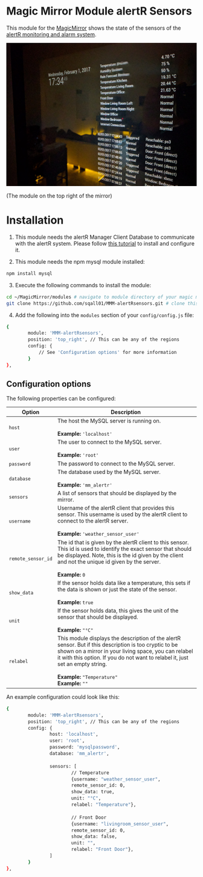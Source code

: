 # Magic Mirror Module alertR Sensors
This module for the [MagicMirror](https://github.com/MichMich/MagicMirror) shows the state of the sensors of the [alertR monitoring and alarm system](https://github.com/sqall01/alertR).

![MagicMirror](pics/magicmirror.jpg)

(The module on the top right of the mirror)

# Installation

1. This module needs the alertR Manager Client Database to communicate with the alertR system. Please follow [this tutorial](https://github.com/sqall01/alertR/wiki/Tutorial-ManagerClientDatabase) to install and configure it.

2. This module needs the npm mysql module installed:

```bash
npm install mysql
```

3. Execute the following commands to install the module:

```bash
cd ~/MagicMirror/modules # navigate to module directory of your magic mirror
git clone https://github.com/sqall01/MMM-alertRsensors.git # clone this module
```

4. Add the following into the `modules` section of your `config/config.js` file:

```bash
{
        module: 'MMM-alertRsensors',
        position: 'top_right', // This can be any of the regions
        config: {
            // See 'Configuration options' for more information
        }
},
```

## Configuration options

The following properties can be configured:

| Option                        | Description
| ----------------------------  | -----------
| `host`                        | The host the MySQL server is running on. <br><br> **Example:** `'localhost'`
| `user`                        | The user to connect to the MySQL server. <br><br> **Example:** `'root'`
| `password`                    | The password to connect to the MySQL server.
| `database`                    | The database used by the MySQL server. <br><br> **Example:** `'mm_alertr'`
| `sensors`                     | A list of sensors that should be displayed by the mirror.
| `username`                    | Username of the alertR client that provides this sensor. This username is used by the alertR client to connect to the alertR server. <br><br> **Example:** `'weather_sensor_user'`
| `remote_sensor_id`            | The id that is given by the alertR client to this sensor. This id is used to identify the exact sensor that should be displayed. Note, this is the id given by the client and not the unique id given by the server. <br><br> **Example:** `0`
| `show_data`                   | If the sensor holds data like a temperature, this sets if the data is shown or just the state of the sensor. <br><br> **Example:** `true`
| `unit`                        | If the sensor holds data, this gives the unit of the sensor that should be displayed. <br><br> **Example:** `"°C"`
| `relabel`                     | This module displays the description of the alertR sensor. But if this description is too cryptic to be shown on a mirror in your living space, you can relabel it with this option. If you do not want to relabel it, just set an empty string. <br><br> **Example:** `"Temperature"` <br> **Example:** `""`

An example configuration could look like this:

```bash
{
        module: 'MMM-alertRsensors',
        position: 'top_right', // This can be any of the regions
        config: {
                host: 'localhost',
                user: 'root',
                password: 'mysqlpassword',
                database: 'mm_alertr',

                sensors: [
                        // Temperature
                        {username: "weather_sensor_user",
                        remote_sensor_id: 0,
                        show_data: true,
                        unit: "°C",
                        relabel: "Temperature"},

                        // Front Door
                        {username: "livingroom_sensor_user",
                        remote_sensor_id: 0,
                        show_data: false,
                        unit: "",
                        relabel: "Front Door"},
                ]
        }
},
```